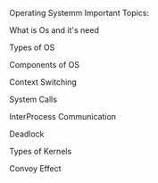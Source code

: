 Operating Systemm Important Topics:


What is Os and it's need

Types of OS

Components of OS

Context Switching 

System Calls

InterProcess Communication

Deadlock

Types of Kernels

Convoy Effect
